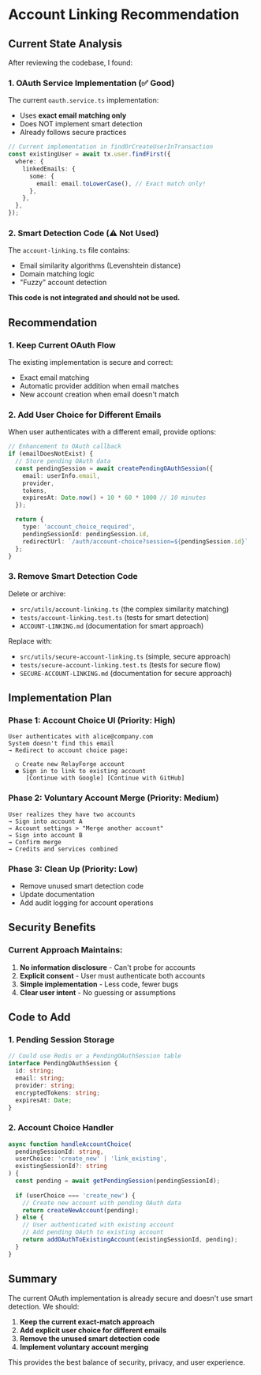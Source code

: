 # Account Linking Recommendation

## Current State Analysis

After reviewing the codebase, I found:

### 1. **OAuth Service Implementation (✅ Good)**
The current `oauth.service.ts` implementation:
- Uses **exact email matching only**
- Does NOT implement smart detection
- Already follows secure practices

```typescript
// Current implementation in findOrCreateUserInTransaction
const existingUser = await tx.user.findFirst({
  where: {
    linkedEmails: {
      some: {
        email: email.toLowerCase(), // Exact match only!
      },
    },
  },
});
```

### 2. **Smart Detection Code (⚠️ Not Used)**
The `account-linking.ts` file contains:
- Email similarity algorithms (Levenshtein distance)
- Domain matching logic
- "Fuzzy" account detection

**This code is not integrated and should not be used.**

## Recommendation

### 1. **Keep Current OAuth Flow**
The existing implementation is secure and correct:
- Exact email matching
- Automatic provider addition when email matches
- New account creation when email doesn't match

### 2. **Add User Choice for Different Emails**

When user authenticates with a different email, provide options:

```typescript
// Enhancement to OAuth callback
if (emailDoesNotExist) {
  // Store pending OAuth data
  const pendingSession = await createPendingOAuthSession({
    email: userInfo.email,
    provider,
    tokens,
    expiresAt: Date.now() + 10 * 60 * 1000 // 10 minutes
  });

  return {
    type: 'account_choice_required',
    pendingSessionId: pendingSession.id,
    redirectUrl: `/auth/account-choice?session=${pendingSession.id}`
  };
}
```

### 3. **Remove Smart Detection Code**
Delete or archive:
- `src/utils/account-linking.ts` (the complex similarity matching)
- `tests/account-linking.test.ts` (tests for smart detection)
- `ACCOUNT-LINKING.md` (documentation for smart approach)

Replace with:
- `src/utils/secure-account-linking.ts` (simple, secure approach)
- `tests/secure-account-linking.test.ts` (tests for secure flow)
- `SECURE-ACCOUNT-LINKING.md` (documentation for secure approach)

## Implementation Plan

### Phase 1: Account Choice UI (Priority: High)
```
User authenticates with alice@company.com
System doesn't find this email
→ Redirect to account choice page:
  
  ○ Create new RelayForge account
  ● Sign in to link to existing account
     [Continue with Google] [Continue with GitHub]
```

### Phase 2: Voluntary Account Merge (Priority: Medium)
```
User realizes they have two accounts
→ Sign into account A
→ Account settings > "Merge another account"
→ Sign into account B
→ Confirm merge
→ Credits and services combined
```

### Phase 3: Clean Up (Priority: Low)
- Remove unused smart detection code
- Update documentation
- Add audit logging for account operations

## Security Benefits

### Current Approach Maintains:
1. **No information disclosure** - Can't probe for accounts
2. **Explicit consent** - User must authenticate both accounts
3. **Simple implementation** - Less code, fewer bugs
4. **Clear user intent** - No guessing or assumptions

## Code to Add

### 1. Pending Session Storage
```typescript
// Could use Redis or a PendingOAuthSession table
interface PendingOAuthSession {
  id: string;
  email: string;
  provider: string;
  encryptedTokens: string;
  expiresAt: Date;
}
```

### 2. Account Choice Handler
```typescript
async function handleAccountChoice(
  pendingSessionId: string,
  userChoice: 'create_new' | 'link_existing',
  existingSessionId?: string
) {
  const pending = await getPendingSession(pendingSessionId);
  
  if (userChoice === 'create_new') {
    // Create new account with pending OAuth data
    return createNewAccount(pending);
  } else {
    // User authenticated with existing account
    // Add pending OAuth to existing account
    return addOAuthToExistingAccount(existingSessionId, pending);
  }
}
```

## Summary

The current OAuth implementation is already secure and doesn't use smart detection. We should:

1. **Keep the current exact-match approach**
2. **Add explicit user choice for different emails**
3. **Remove the unused smart detection code**
4. **Implement voluntary account merging**

This provides the best balance of security, privacy, and user experience.